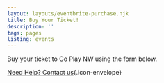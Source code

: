 ```yaml
---
layout: layouts/eventbrite-purchase.njk
title: Buy Your Ticket!
description: ''
tags: pages
listing: events
---
```

Buy your ticket to Go Play NW using the form below.

[Need Help? Contact us](/contact-us){.icon-envelope}